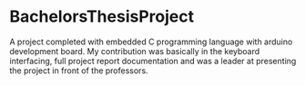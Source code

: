 # BachelorsThesisProject
A project completed with embedded C programming language with arduino development board. My contribution was basically in the keyboard interfacing, full project report documentation and was a leader at presenting the project in front of the professors.
